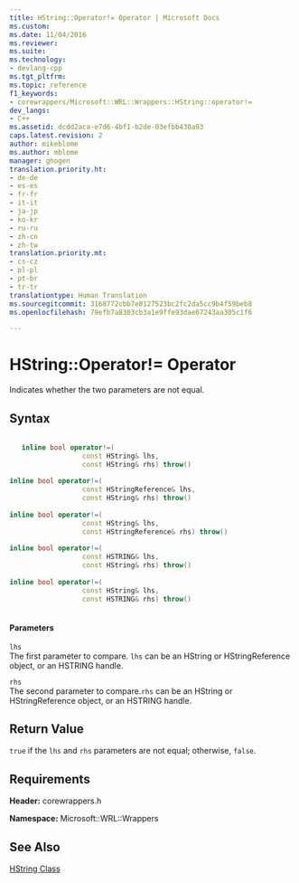 ```yaml
---
title: HString::Operator!= Operator | Microsoft Docs
ms.custom: 
ms.date: 11/04/2016
ms.reviewer: 
ms.suite: 
ms.technology:
- devlang-cpp
ms.tgt_pltfrm: 
ms.topic: reference
f1_keywords:
- corewrappers/Microsoft::WRL::Wrappers::HString::operator!=
dev_langs:
- C++
ms.assetid: dcdd2aca-e7d6-4bf1-b2de-03efbb430a93
caps.latest.revision: 2
author: mikeblome
ms.author: mblome
manager: ghogen
translation.priority.ht:
- de-de
- es-es
- fr-fr
- it-it
- ja-jp
- ko-kr
- ru-ru
- zh-cn
- zh-tw
translation.priority.mt:
- cs-cz
- pl-pl
- pt-br
- tr-tr
translationtype: Human Translation
ms.sourcegitcommit: 3168772cbb7e8127523bc2fc2da5cc9b4f59beb8
ms.openlocfilehash: 79efb7a8303cb3a1e9ffe93dae67243aa305c1f6

---
```

# HString::Operator!= Operator
Indicates whether the two parameters are not equal.  
  
## Syntax  
  
```cpp  
  
   inline bool operator!=(  
                  const HString& lhs,   
                  const HString& rhs) throw()  
  
inline bool operator!=(  
                  const HStringReference& lhs,   
                  const HString& rhs) throw()  
  
inline bool operator!=(  
                  const HString& lhs,   
                  const HStringReference& rhs) throw()  
  
inline bool operator!=(  
                  const HSTRING& lhs,   
                  const HString& rhs) throw()  
  
inline bool operator!=(  
                  const HString& lhs,   
                  const HSTRING& rhs) throw()  
  
```  
  
#### Parameters  
 `lhs`  
 The first parameter to compare. `lhs` can be an HString or HStringReference object, or an HSTRING handle.  
  
 `rhs`  
 The second parameter to compare.`rhs` can be an HString or HStringReference object, or an HSTRING handle.  
  
## Return Value  
 `true` if the `lhs` and `rhs` parameters are not equal; otherwise, `false`.  
  
## Requirements  
 **Header:** corewrappers.h  
  
 **Namespace:** Microsoft::WRL::Wrappers  
  
## See Also  
 [HString Class](../windows/hstring-class.md)


<!--HONumber=Jan17_HO2-->


